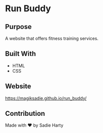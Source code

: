 # Run Buddy

## Purpose
A website that offers fitness training services.

## Built With
* HTML
* CSS

## Website
https://magiksadie.github.io/run_buddy/

## Contribution
Made with ❤️ by Sadie Harty
